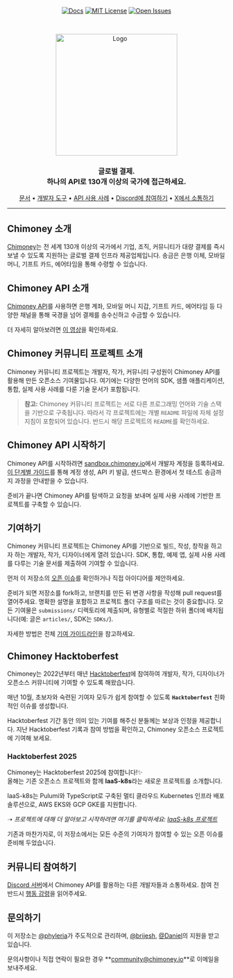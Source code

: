 <div align="center">
  
[![Docs](https://img.shields.io/badge/docs-chimoney.readme.io-blue)](https://chimoney.readme.io/reference/introduction)
[![MIT License](https://img.shields.io/badge/license-MIT-green)](https://github.com/Chimoney/chimoney-community-projects?tab=MIT-1-ov-file)
[![Open Issues](https://img.shields.io/github/issues/Chimoney/chimoney-community-projects)](https://github.com/Chimoney/chimoney-community-projects/issues)

</div>

&nbsp;

<div align="center" id="initial">
  <a href="https://chimoney.io/" target="_blank">
  <picture>
    <img src="https://chimoney.io/assets/icons/chimoney-purple-logo.svg" width="280" alt="Logo"/>
  </picture>
  </a>
</div>

<h3 align="center">
  글로벌 결제.
  <br/>
  하나의 API로 130개 이상의 국가에 접근하세요. <br/>
</h3>

<div align="center">
  
  [문서](https://chimoney.readme.io/reference/introduction) • [개발자 도구](https://chimoney.io/toolkit/) • [API 사용 사례](https://chimoney.io/api-use-cases/) • [Discord에 참여하기](https://discord.gg/TsyKnzT4qV) • [X에서 소통하기](https://x.com/chimoney_io)
  
</div>

---

## Chimoney 소개

[Chimoney](https://chimoney.io/)는 전 세계 130개 이상의 국가에서 기업, 조직, 커뮤니티가 대량 결제를 즉시 보낼 수 있도록 지원하는 글로벌 결제 인프라 제공업체입니다. 송금은 은행 이체, 모바일 머니, 기프트 카드, 에어타임을 통해 수령할 수 있습니다.

## Chimoney API 소개

[Chimoney API](https://chimoney.readme.io/reference/introduction)를 사용하면 은행 계좌, 모바일 머니 지갑, 기프트 카드, 에어타임 등 다양한 채널을 통해 국경을 넘어 결제를 송수신하고 수금할 수 있습니다.  

더 자세히 알아보려면 [이 영상](https://www.youtube.com/watch?v=VItvZbPH9cU&t=4s)을 확인하세요.

## Chimoney 커뮤니티 프로젝트 소개

Chimoney 커뮤니티 프로젝트는 개발자, 작가, 커뮤니티 구성원이 Chimoney API를 활용해 만든 오픈소스 기여물입니다. 여기에는 다양한 언어의 SDK, 샘플 애플리케이션, 통합, 실제 사용 사례를 다룬 기술 문서가 포함됩니다.

> **참고:** Chimoney 커뮤니티 프로젝트는 서로 다른 프로그래밍 언어와 기술 스택을 기반으로 구축됩니다. 따라서 각 프로젝트에는 개별 `README` 파일에 자체 설정 지침이 포함되어 있습니다. 반드시 해당 프로젝트의 `README`를 확인하세요.

## Chimoney API 시작하기

Chimoney API를 시작하려면 [sandbox.chimoney.io](https://sandbox.chimoney.io)에서 개발자 계정을 등록하세요. [이 단계별 가이드](https://www.loom.com/share/436303eb69c44f0d9757ea0c655bed89?sid=b6a0f661-721c-4731-9873-ae6f2d25780)를 통해 계정 생성, API 키 발급, 샌드박스 환경에서 첫 테스트 송금까지 과정을 안내받을 수 있습니다.  

준비가 끝나면 Chimoney API를 탐색하고 요청을 보내며 실제 사용 사례에 기반한 프로젝트를 구축할 수 있습니다.

## 기여하기

Chimoney 커뮤니티 프로젝트는 Chimoney API를 기반으로 빌드, 작성, 창작을 하고자 하는 개발자, 작가, 디자이너에게 열려 있습니다. SDK, 통합, 예제 앱, 실제 사용 사례를 다루는 기술 문서를 제출하여 기여할 수 있습니다.  

먼저 이 저장소의 [오픈 이슈](https://github.com/Chimoney/chimoney-community-projects/issues)를 확인하거나 직접 아이디어를 제안하세요.  

준비가 되면 저장소를 fork하고, 브랜치를 만든 뒤 변경 사항을 작성해 pull request를 열어주세요. 명확한 설명을 포함하고 프로젝트 폴더 구조를 따르는 것이 중요합니다. 모든 기여물은 `submissions/` 디렉토리에 제출되며, 유형별로 적절한 하위 폴더에 배치됩니다(예: 글은 `articles/`, SDK는 `SDKs/`).

자세한 방법은 전체 [기여 가이드라인](/CONTRIBUTING.md)을 참고하세요.

## Chimoney Hacktoberfest

Chimoney는 2022년부터 매년 [Hacktoberfest](https://hacktoberfest.com/)에 참여하여 개발자, 작가, 디자이너가 오픈소스 커뮤니티에 기여할 수 있도록 해왔습니다.  

매년 10월, 초보자와 숙련된 기여자 모두가 쉽게 참여할 수 있도록 **`Hacktoberfest`** 친화적인 이슈를 생성합니다.  

Hacktoberfest 기간 동안 의미 있는 기여를 해주신 분들께는 보상과 인정을 제공합니다. 지난 Hacktoberfest 기록과 참여 방법을 확인하고, Chimoney 오픈소스 프로젝트에 기여해 보세요.

### Hacktoberfest 2025

Chimoney는 Hacktoberfest 2025에 참여합니다!✨  
올해는 기존 오픈소스 프로젝트와 함께 **IaaS-k8s**라는 새로운 프로젝트를 소개합니다.  

IaaS-k8s는 Pulumi와 TypeScript로 구축된 멀티 클라우드 Kubernetes 인프라 배포 솔루션으로, AWS EKS와 GCP GKE를 지원합니다.  

➝ _프로젝트에 대해 더 알아보고 시작하려면 여기를 클릭하세요:_ [_IaaS-k8s 프로젝트_](https://github.com/Chimoney/Iaas)

기존과 마찬가지로, 이 저장소에서는 모든 수준의 기여자가 참여할 수 있는 오픈 이슈를 준비해 두었습니다.

## 커뮤니티 참여하기

[Discord 서버](https://discord.gg/TsyKnzT4qV)에서 Chimoney API를 활용하는 다른 개발자들과 소통하세요. 참여 전 반드시 [행동 강령](https://github.com/Chimoney/chimoney-community-projects/blob/main/CODE_OF_CONDUCT.md)을 읽어주세요.

## 문의하기

이 저장소는 [@phyleria](https://github.com/phyleria)가 주도적으로 관리하며, [@brijesh](https://github.com/brijeshthummar02), [@Daniel](https://github.com/Danbaba1)의 지원을 받고 있습니다.  

문의사항이나 직접 연락이 필요한 경우 **<community@chimoney.io>**로 이메일을 보내주세요.
